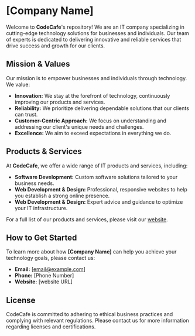 # [Company Name]

Welcome to **CodeCafe**'s repository! We are an IT company specializing in cutting-edge technology solutions for businesses and individuals. Our team of experts is dedicated to delivering innovative and reliable services that drive success and growth for our clients.

## Mission & Values

Our mission is to empower businesses and individuals through technology. We value:

- **Innovation:** We stay at the forefront of technology, continuously improving our products and services.
- **Reliability:** We prioritize delivering dependable solutions that our clients can trust.
- **Customer-Centric Approach:** We focus on understanding and addressing our client's unique needs and challenges.
- **Excellence:** We aim to exceed expectations in everything we do.

## Products & Services

At **CodeCafe**, we offer a wide range of IT products and services, including:

- **Software Development:** Custom software solutions tailored to your business needs.
- **Web Development & Design:** Professional, responsive websites to help you establish a strong online presence.
- **Web Development & Design:** Expert advice and guidance to optimize your IT infrastructure.


For a full list of our products and services, please visit our [website](URL).

## How to Get Started

To learn more about how **[Company Name]** can help you achieve your technology goals, please contact us:

- **Email:** [email@example.com]
- **Phone:** [Phone Number]
- **Website:** [website URL]

## License

CodeCafe is committed to adhering to ethical business practices and complying with relevant regulations. Please contact us for more information regarding licenses and certifications.
